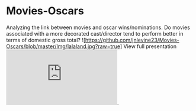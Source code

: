 # Movies-Oscars
Analyzing the link between movies and oscar wins/nominations. Do movies associated with a more decorated cast/director tend to perform better in terms of domestic gross total?
![https://github.com/jnlevine23/Movies-Oscars/blob/master/Img/lalaland.jpg?raw=true]
View full presentation ![here](https://github.com/jnlevine23/Movies-Oscars/blob/master/presentation.pdf "Presentation PDF").
